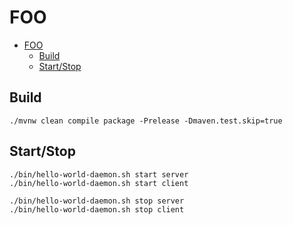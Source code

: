 # FOO

- [FOO](#foo)
  - [Build](#build)
  - [Start/Stop](#startstop)

## Build

    ./mvnw clean compile package -Prelease -Dmaven.test.skip=true

## Start/Stop

    ./bin/hello-world-daemon.sh start server
    ./bin/hello-world-daemon.sh start client

    ./bin/hello-world-daemon.sh stop server
    ./bin/hello-world-daemon.sh stop client
